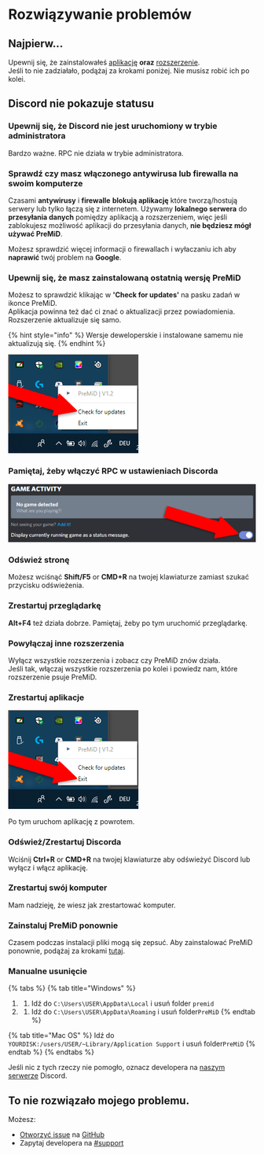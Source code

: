 # Rozwiązywanie problemów

## Najpierw...

Upewnij się, że zainstalowałeś [aplikację](../installation/application.md) **oraz** [rozszerzenie](../installation/extension.md).  
Jeśli to nie zadziałało, podążaj za krokami poniżej. Nie musisz robić ich po kolei.

## Discord nie pokazuje statusu

### Upewnij się, że Discord nie jest uruchomiony w trybie administratora

Bardzo ważne. RPC nie działa w trybie administratora.

### Sprawdź czy masz włączonego antywirusa lub firewalla na swoim komputerze

Czasami **antywirusy** i **firewalle** **blokują aplikację** które tworzą/hostują serwery lub tylko łączą się z internetem. Używamy **lokalnego serwera** do **przesyłania danych** pomiędzy aplikacją a rozszerzeniem, więc jeśli zablokujesz możliwość aplikacji do przesyłania danych, **nie będziesz mógł używać PreMiD**.

Możesz sprawdzić więcej informacji o firewallach i wyłaczaniu ich aby **naprawić** twój problem na **Google**.

### Upewnij się, że masz zainstalowaną ostatnią wersję PreMiD

Możesz to sprawdzić klikając w **'Check for updates'** na pasku zadań w ikonce PreMiD.  
Aplikacja powinna też dać ci znać o aktualizacji przez powiadomienia.  
Rozszerzenie aktualizuje się samo.

{% hint style="info" %}
Wersje deweloperskie i instalowane samemu nie aktualizują się.
{% endhint %}

![Pasek Zada&#x144; Windows](../.gitbook/assets/checkforupdates.png)

### Pamiętaj, żeby włączyć RPC w ustawieniach Discorda

![Discord Game Activity](../.gitbook/assets/gameactivity_edited.png)

### Odśwież stronę

Możesz wciśnąć **Shift/F5** or **CMD+R** na twojej klawiaturze zamiast szukać przycisku odświeżenia.

### Zrestartuj przeglądarkę

**Alt+F4** też działa dobrze. Pamiętaj, żeby po tym uruchomić przeglądarkę.

### Powyłączaj inne rozszerzenia

Wyłącz wszystkie rozszerzenia i zobacz czy PreMiD znów działa.  
Jeśli tak, włączaj wszystkie rozszerzenia po kolei i powiedz nam, które rozszerzenie psuje PreMiD.

### Zrestartuj aplikacje

![Pasek Zada&#x144; Windows](../.gitbook/assets/exit.png)

Po tym uruchom aplikację z powrotem.

### Odśwież/Zrestartuj Discorda

Wciśnij **Ctrl+R** or **CMD+R** na twojej klawiaturze aby odświeżyć Discord lub wyłącz i włącz aplikację.

### Zrestartuj swój komputer

Mam nadzieję, że wiesz jak zrestartować komputer.

### Zainstaluj PreMiD ponownie

Czasem podczas instalacji pliki mogą się zepsuć. Aby zainstalować PreMiD ponownie, podążaj za krokami [tutaj](../installation/application.md).

### Manualne usunięcie

{% tabs %}
{% tab title="Windows" %}
1. 1. Idź do `C:\Users\USER\AppData\Local` i usuń folder `premid`
2. 1. Idź do `C:\Users\USER\AppData\Roaming` i usuń folder`PreMiD`
{% endtab %}

{% tab title="Mac OS" %}
Idź do `YOURDISK:/users/USER/~Library/Application Support` i usuń folder`PreMiD`
{% endtab %}
{% endtabs %}

Jeśli nic z tych rzeczy nie pomogło, oznacz developera na [naszym serwerze](https://discordapp.com/invite/WvfVZ8T) Discord.

## To nie rozwiązało mojego problemu.

Możesz:

* [Otworzyć issue](https://github.com/PreMiD/PreMiD/issues/new/choose) na [GitHub](https://github.com/PreMiD/PreMiD)
* Zapytaj developera na [\#support](https://discord.gg/WvfVZ8T)

  


